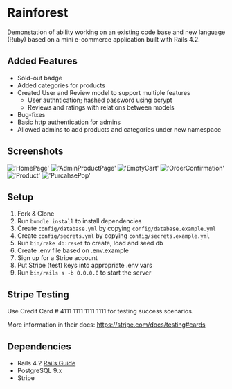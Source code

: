 # Rainforest

Demonstation of ability working on an existing code base and new language (Ruby) based on a mini e-commerce application built with Rails 4.2.

## Added Features
- Sold-out badge
- Added categories for products
- Created User and Review model to support multiple features
    - User authntication; hashed password using bcrypt
    - Reviews and ratings with relations between models
- Bug-fixes
- Basic http authentication for admins
- Allowed admins to add products and categories under new namespace

## Screenshots

!['HomePage'](https://github.com/RayKayy/rainforest-rails/blob/master/docs/Home.png?raw=true)
!['AdminProductPage'](https://github.com/RayKayy/rainforest-rails/blob/master/docs/admin-product.png?raw=true)
!['EmptyCart'](https://github.com/RayKayy/rainforest-rails/blob/master/docs/empty-cart.png?raw=true)
!['OrderConfirmation'](https://github.com/RayKayy/rainforest-rails/blob/master/docs/order-confirm.png?raw=true)
!['Product'](https://github.com/RayKayy/rainforest-rails/blob/master/docs/product.png?raw=true)
!['PurcahsePop'](https://github.com/RayKayy/rainforest-rails/blob/master/docs/purchase.png)

## Setup

1. Fork & Clone
2. Run `bundle install` to install dependencies
3. Create `config/database.yml` by copying `config/database.example.yml`
4. Create `config/secrets.yml` by copying `config/secrets.example.yml`
5. Run `bin/rake db:reset` to create, load and seed db
6. Create .env file based on .env.example
7. Sign up for a Stripe account
8. Put Stripe (test) keys into appropriate .env vars
9. Run `bin/rails s -b 0.0.0.0` to start the server

## Stripe Testing

Use Credit Card # 4111 1111 1111 1111 for testing success scenarios.

More information in their docs: <https://stripe.com/docs/testing#cards>

## Dependencies

* Rails 4.2 [Rails Guide](http://guides.rubyonrails.org/v4.2/)
* PostgreSQL 9.x
* Stripe
